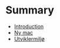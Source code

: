 # Summary

* [Introduction](README.md)
* [Ny mac](chapter1.md)
* [Utviklermiljø](utviklermiljo.md)

